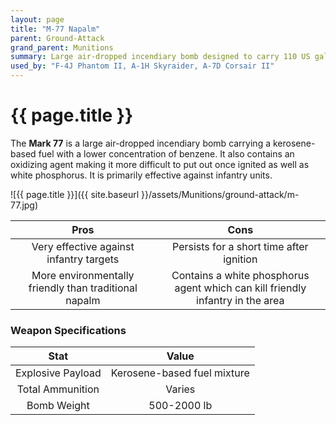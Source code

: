 ```yaml
---
layout: page
title: "M-77 Napalm"
parent: Ground-Attack
grand_parent: Munitions
summary: Large air-dropped incendiary bomb designed to carry 110 US gallons of a fuel gel mix.
used_by: "F-4J Phantom II, A-1H Skyraider, A-7D Corsair II"
---
```


# {{ page.title }}

The **Mark 77** is a large air-dropped incendiary bomb carrying a kerosene-based fuel with a lower concentration of benzene. It also contains an oxidizing agent making it more difficult to put out once ignited as well as white phosphorus. It is primarily effective against infantry units.

![{{ page.title }}]({{ site.baseurl }}/assets/Munitions/ground-attack/m-77.jpg)

| Pros | Cons |
| :---: | :---: |
| Very effective against infantry targets | Persists for a short time after ignition |
| More environmentally friendly than traditional napalm | Contains a white phosphorus agent which can kill friendly infantry in the area |

### Weapon Specifications

| Stat | Value |
|:-----:|:-----:|
| Explosive Payload | Kerosene-based fuel mixture |
| Total Ammunition | Varies |
| Bomb Weight | 500-2000 lb |
